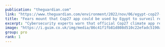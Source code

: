 ```yaml
---
publication: "theguardian.com"
link: "https://www.theguardian.com/environment/2022/nov/06/egypt-cop27-climate-surveillance-cybersecurity"
title: "Fears mount that Cop27 app could be used by Egypt to surveil regime’s critics"
excerpt: "Cybersecurity experts warn that official Cop27 climate app requires access to a user’s location, photos and even emails"
image: "https://i.guim.co.uk/img/media/86c41f1fb81d808d510c22efadc5190a2c983c91/0_168_3500_2101/master/3500.jpg?width=1200&height=630&quality=85&auto=format&fit=crop&overlay-align=bottom%2Cleft&overlay-width=100p&overlay-base64=L2ltZy9zdGF0aWMvb3ZlcmxheXMvdGctZGVmYXVsdC5wbmc&enable=upscale&s=5370386474664c08e88832ebb481e4b9"
group: pro
rank: 1
---
```

